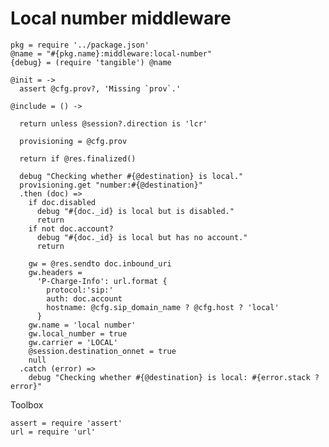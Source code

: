 Local number middleware
=======================

    pkg = require '../package.json'
    @name = "#{pkg.name}:middleware:local-number"
    {debug} = (require 'tangible') @name

    @init = ->
      assert @cfg.prov?, 'Missing `prov`.'

    @include = () ->

      return unless @session?.direction is 'lcr'

      provisioning = @cfg.prov

      return if @res.finalized()

      debug "Checking whether #{@destination} is local."
      provisioning.get "number:#{@destination}"
      .then (doc) =>
        if doc.disabled
          debug "#{doc._id} is local but is disabled."
          return
        if not doc.account?
          debug "#{doc._id} is local but has no account."
          return

        gw = @res.sendto doc.inbound_uri
        gw.headers =
          'P-Charge-Info': url.format {
            protocol:'sip:'
            auth: doc.account
            hostname: @cfg.sip_domain_name ? @cfg.host ? 'local'
          }
        gw.name = 'local number'
        gw.local_number = true
        gw.carrier = 'LOCAL'
        @session.destination_onnet = true
        null
      .catch (error) =>
        debug "Checking whether #{@destination} is local: #{error.stack ? error}"

Toolbox

    assert = require 'assert'
    url = require 'url'
